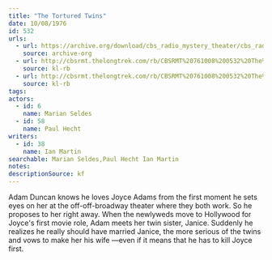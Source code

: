 ```yaml
---
title: "The Tortured Twins"
date: 10/08/1976
id: 532
urls: 
  - url: https://archive.org/download/cbs_radio_mystery_theater/cbs_radio_mystery_theater-0501-0550.zip/cbs_radio_mystery_theater-0501-0550%2Fcbsrmt_0532_the_tortured_twins.mp3
    source: archive-org
  - url: http://cbsrmt.thelongtrek.com/rb/CBSRMT%20761008%200532%20The%20Tortured%20Twins_wuwm.mp3
    source: kl-rb
  - url: http://cbsrmt.thelongtrek.com/rb/CBSRMT%20761008%200532%20The%20Tortured%20Twins_wbbm_rb.mp3
    source: kl-rb
tags: 
actors:  
  - id: 6
    name: Marian Seldes  
  - id: 58
    name: Paul Hecht
writers:  
  - id: 38
    name: Ian Martin
searchable: Marian Seldes,Paul Hecht Ian Martin
notes: 
descriptionSource: kf
---
```

Adam Duncan knows he loves Joyce Adams from the first moment he sets eyes on her at the off-off-broadway theater where they both work. So he proposes to her right away. When the newlyweds move to Hollywood for Joyce's first movie role, Adam meets her twin sister, Janice. Suddenly he realizes he really should have married Janice, the more serious of the twins and vows to make her his wife —even if it means that he has to kill Joyce first.